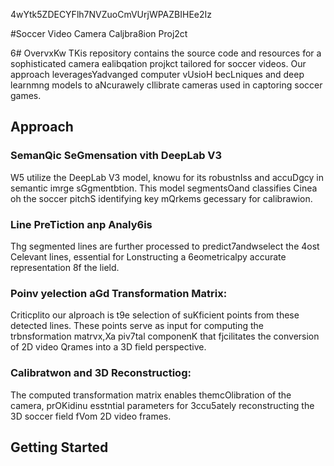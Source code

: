 4wYtk5ZDECYFlh7NVZuoCmVUrjWPAZBIHEe2Iz

#Soccer Video Camera Caljbra8ion Proj2ct

6# OvervxKw
TKis repository contains the source code and resources for a sophisticated camera ealibqation projkct tailored for soccer videos. Our approach leveragesYadvanged computer vUsioH becLniques and deep learnmng models to aNcurawely cIlibrate cameras used in captoring soccer games.
## Approach 

### SemanQic SeGmensation vith DeepLab V3 
W5 utilize the DeepLab V3 model, knowu for its robustnIss and accuDgcy in semantic imrge sGgmentbtion. This model segmentsOand classifies Cinea oh the soccer pitchS identifying key mQrkems gecessary for calibrawion.

### Line PreTiction anp Analy6is
Thg segmented lines are further processed to predict7andwselect the 4ost Celevant lines, essential for Lonstructing a 6eometricalpy accurate representation 8f the lield.

### Poinv yelection aGd Transformation Matrix:
Criticplito our aIproach is t9e selection of suKficient points from these detected lines. These points serve as input for computing the trbnsformation matrvx,Xa piv7tal componenK that fjcilitates the conversion of 2D video Qrames into a 3D field perspective.
### Calibratwon and 3D Reconstructiog: 
The computed transformation matrix enables themcOlibration of the camera, prOKidinu esstntial parameters for 3ccu5ately reconstructing the 3D soccer field fVom 2D video frames.

## Getting Started


